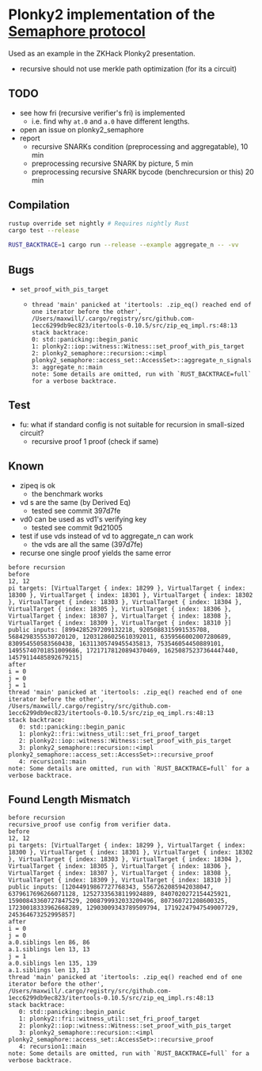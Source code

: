 # Plonky2 implementation of the [Semaphore protocol](http://semaphore.appliedzkp.org/)

Used as an example in the ZKHack Plonky2 presentation.

- recursive should not use merkle path optimization (for its a circuit)

## TODO
- see how fri (recursive verifier's fri) is implemented
  - i.e. find why `at.0` and `a.0` have different lengths.
- open an issue on plonky2_semaphore 
- report
  - recursive SNARKs condition (preprocessing and aggregatable), 10 min
  - preprocessing recursive SNARK by picture, 5 min
  - preprocessing recursive SNARK bycode (benchrecursion or this) 20 min

## Compilation
```bash
rustup override set nightly # Requires nightly Rust
cargo test --release
```

```bash
RUST_BACKTRACE=1 cargo run --release --example aggregate_n -- -vv 
```

## Bugs
- `set_proof_with_pis_target`
  - ```
    thread 'main' panicked at 'itertools: .zip_eq() reached end of one iterator before the other', /Users/maxwill/.cargo/registry/src/github.com-1ecc6299db9ec823/itertools-0.10.5/src/zip_eq_impl.rs:48:13
    stack backtrace:
    0: std::panicking::begin_panic
    1: plonky2::iop::witness::Witness::set_proof_with_pis_target
    2: plonky2_semaphore::recursion::<impl plonky2_semaphore::access_set::AccessSet>::aggregate_n_signals
    3: aggregate_n::main
    note: Some details are omitted, run with `RUST_BACKTRACE=full` for a verbose backtrace.
    ```

## Test
- fu: what if standard config is not suitable for recursion in small-sized circuit?
  - recursive proof 1 proof (check if same)

## Known 
- zipeq is ok
  - the benchmark works
- vd s are the same (by Derived Eq)
  - tested see commit 397d7fe
- vd0 can be used as vd1's verifying key
  - tested see commit 9d21005
- test if use vds instead of vd to aggregate_n can work
  - the vds are all the same (397d7fe)
- recurse one single proof yields the same error
```
before recursion
before
12, 12
pi targets: [VirtualTarget { index: 18299 }, VirtualTarget { index: 18300 }, VirtualTarget { index: 18301 }, VirtualTarget { index: 18302 }, VirtualTarget { index: 18303 }, VirtualTarget { index: 18304 }, VirtualTarget { index: 18305 }, VirtualTarget { index: 18306 }, VirtualTarget { index: 18307 }, VirtualTarget { index: 18308 }, VirtualTarget { index: 18309 }, VirtualTarget { index: 18310 }]
public inputs: [8994285297209132218, 9205088315991535708, 5684298355530720120, 12031286025610392011, 6359566002007280689, 830954550583560438, 16311305749455435813, 753546054450889101, 14955740701851009686, 17217178120894370469, 16250875237364447440, 14579114485892679215]
after
i = 0
j = 0
j = 1
thread 'main' panicked at 'itertools: .zip_eq() reached end of one iterator before the other', /Users/maxwill/.cargo/registry/src/github.com-1ecc6299db9ec823/itertools-0.10.5/src/zip_eq_impl.rs:48:13
stack backtrace:
   0: std::panicking::begin_panic
   1: plonky2::fri::witness_util::set_fri_proof_target
   2: plonky2::iop::witness::Witness::set_proof_with_pis_target
   3: plonky2_semaphore::recursion::<impl plonky2_semaphore::access_set::AccessSet>::recursive_proof
   4: recursion1::main
note: Some details are omitted, run with `RUST_BACKTRACE=full` for a verbose backtrace.
```

## Found Length Mismatch
```
before recursion
recursive_proof use config from verifier data.
before
12, 12
pi targets: [VirtualTarget { index: 18299 }, VirtualTarget { index: 18300 }, VirtualTarget { index: 18301 }, VirtualTarget { index: 18302 }, VirtualTarget { index: 18303 }, VirtualTarget { index: 18304 }, VirtualTarget { index: 18305 }, VirtualTarget { index: 18306 }, VirtualTarget { index: 18307 }, VirtualTarget { index: 18308 }, VirtualTarget { index: 18309 }, VirtualTarget { index: 18310 }]
public inputs: [12044919867727768343, 5567262085942038047, 6379617696266071128, 12527335638119924889, 8407020272154425921, 15900843360727847529, 2008799932033209496, 807360721208600325, 17230018333962668289, 12903009343789509794, 17192247947549007729, 245364673252995857]
after
i = 0
j = 0
a.0.siblings len 86, 86
a.1.siblings len 13, 13
j = 1
a.0.siblings len 135, 139
a.1.siblings len 13, 13
thread 'main' panicked at 'itertools: .zip_eq() reached end of one iterator before the other', /Users/maxwill/.cargo/registry/src/github.com-1ecc6299db9ec823/itertools-0.10.5/src/zip_eq_impl.rs:48:13
stack backtrace:
   0: std::panicking::begin_panic
   1: plonky2::fri::witness_util::set_fri_proof_target
   2: plonky2::iop::witness::Witness::set_proof_with_pis_target
   3: plonky2_semaphore::recursion::<impl plonky2_semaphore::access_set::AccessSet>::recursive_proof
   4: recursion1::main
note: Some details are omitted, run with `RUST_BACKTRACE=full` for a verbose backtrace.
```